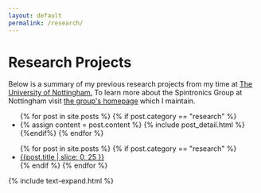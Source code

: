 ```yaml
---
layout: default
permalink: /research/
---
```


<top>
	<div class="container">
	<h1> Research Projects</h1>
	<p> Below is a summary of my previous research projects from my time at <a href="https://www.nottingham.ac.uk/physics">The University of Nottingham.</a> To learn more about the Spintronics Group at Nottingham visit <a href="https://nottingham.ac.uk/~ppzgan/spin/">the group's homepage</a> which I maintain.</p>
	</div>
</top>
<div class="row">
<div class="span1">
	<ul>
	  {% for post in site.posts %}
	  	  {% if post.category == "research" %}
	    <li>
	      {% assign content = post.content %}
	      {% include post_detail.html %}
	    </li>
	    {%endif%}
	  {% endfor %}
	</ul>
</div>	

<div class="span2">
<div class="floating-list">
	<ul>
	  {% for post in site.posts %}
	  {% if post.category == "research" %}
	    <li>
	      <a href="#{{ post.title }}"> {{post.title | slice: 0, 25 }} </a>
	    </li>
	  {% endif %}
	  {% endfor %}
	</ul>
</div>	
</div>
</div>

<script src="/js/jquery.min.js"></script>
{% include text-expand.html %}